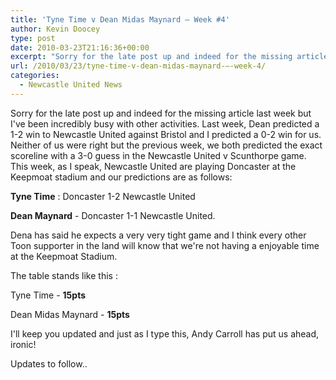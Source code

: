 ```yaml
---
title: 'Tyne Time v Dean Midas Maynard – Week #4'
author: Kevin Doocey
type: post
date: 2010-03-23T21:16:36+00:00
excerpt: "Sorry for the late post up and indeed for the missing article last week but I've been incredibly busy with other activities. Last week, Dean predicted a 1-2 win to Newcastle United against Bristol and I predicted a 0-2 win for us. Neither of us were right but the previous week, we both predicted the exact scoreline with a 3-0.."
url: /2010/03/23/tyne-time-v-dean-midas-maynard-–-week-4/
categories:
  - Newcastle United News
---
```


Sorry for the late post up and indeed for the missing article last week but I've been incredibly busy with other activities. Last week, Dean predicted a 1-2 win to Newcastle United against Bristol and I predicted a 0-2 win for us. Neither of us were right but the previous week, we both predicted the exact scoreline with a 3-0 guess in the Newcastle United v Scunthorpe game. This week, as I  speak, Newcastle United are playing Doncaster at the Keepmoat stadium and our predictions are as follows:

**Tyne Time** : Doncaster 1-2 Newcastle United

**Dean Maynard** - Doncaster 1-1 Newcastle United.

Dena has said he expects a very very tight game and I think every other Toon supporter in the land will know that we're not having a enjoyable time at the Keepmoat Stadium.

The table stands like this :

Tyne Time - **15pts**

Dean Midas Maynard - **15pts**

I'll keep you updated and just as I type this, Andy Carroll has put us ahead, ironic!

Updates to follow..
